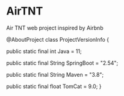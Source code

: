 # AirTNT
Air TNT web project inspired by Airbnb


@AboutProject
class ProjectVersionInfo {

  public static final int Java =  11;
  
  public static final String SpringBoot = "2.54";
  
  public static final String Maven  = "3.8";
  
  public static final float TomCat = 9.0;
}



